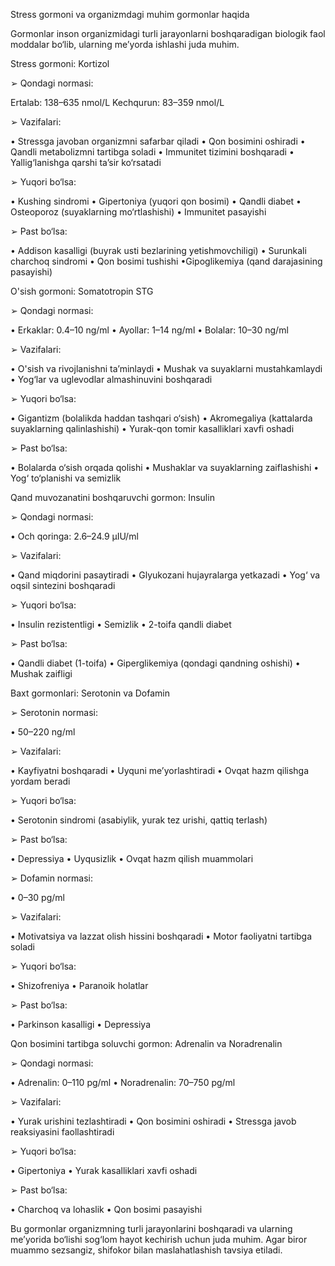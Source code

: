 Stress gormoni va organizmdagi muhim gormonlar haqida 

Gormonlar inson organizmidagi turli jarayonlarni boshqaradigan biologik faol moddalar bo‘lib, ularning me’yorda ishlashi juda muhim.

Stress gormoni: Kortizol

➢ Qondagi normasi:

Ertalab: 138–635 nmol/L
Kechqurun: 83–359 nmol/L

➢ Vazifalari:

• Stressga javoban organizmni safarbar qiladi
• Qon bosimini oshiradi
• Qandli metabolizmni tartibga soladi
• Immunitet tizimini boshqaradi
• Yallig‘lanishga qarshi ta’sir ko‘rsatadi

➢ Yuqori bo‘lsa:

• Kushing sindromi
• Gipertoniya (yuqori qon bosimi)
• Qandli diabet
• Osteoporoz (suyaklarning mo‘rtlashishi)
• Immunitet pasayishi

➢ Past bo‘lsa:

• Addison kasalligi (buyrak usti bezlarining yetishmovchiligi)
• Surunkali charchoq sindromi
• Qon bosimi tushishi
•Gipoglikemiya (qand darajasining pasayishi)

O'sish gormoni: Somatotropin STG

➢ Qondagi normasi:

• Erkaklar: 0.4–10 ng/ml
• Ayollar: 1–14 ng/ml
• Bolalar: 10–30 ng/ml

➢ Vazifalari:

• O'sish va rivojlanishni ta’minlaydi
• Mushak va suyaklarni mustahkamlaydi
• Yog‘lar va uglevodlar almashinuvini boshqaradi

➢ Yuqori bo‘lsa:

• Gigantizm (bolalikda haddan tashqari o‘sish)
• Akromegaliya (kattalarda suyaklarning qalinlashishi)
• Yurak-qon tomir kasalliklari xavfi oshadi


➢ Past bo‘lsa:

• Bolalarda o‘sish orqada qolishi
• Mushaklar va suyaklarning zaiflashishi
• Yog‘ to‘planishi va semizlik

Qand muvozanatini boshqaruvchi gormon: Insulin

➢ Qondagi normasi:

• Och qoringa: 2.6–24.9 µIU/ml

➢ Vazifalari:

• Qand miqdorini pasaytiradi
• Glyukozani hujayralarga yetkazadi
• Yog‘ va oqsil sintezini boshqaradi

➢ Yuqori bo‘lsa:

• Insulin rezistentligi
• Semizlik
• 2-toifa qandli diabet

➢ Past bo‘lsa:

• Qandli diabet (1-toifa)
• Giperglikemiya (qondagi qandning oshishi)
• Mushak zaifligi

Baxt gormonlari: Serotonin va Dofamin

➢ Serotonin normasi:

• 50–220 ng/ml

➢ Vazifalari:

• Kayfiyatni boshqaradi
• Uyquni me’yorlashtiradi
• Ovqat hazm qilishga yordam beradi

➢ Yuqori bo‘lsa:

• Serotonin sindromi (asabiylik, yurak tez urishi, qattiq terlash)

➢ Past bo‘lsa:

• Depressiya
• Uyqusizlik
• Ovqat hazm qilish muammolari

➢ Dofamin normasi:

• 0–30 pg/ml

➢ Vazifalari:

• Motivatsiya va lazzat olish hissini boshqaradi
• Motor faoliyatni tartibga soladi

➢ Yuqori bo‘lsa:

• Shizofreniya
• Paranoik holatlar

➢ Past bo‘lsa:

• Parkinson kasalligi
• Depressiya

Qon bosimini tartibga soluvchi gormon: Adrenalin va Noradrenalin

➢ Qondagi normasi:

• Adrenalin: 0–110 pg/ml
• Noradrenalin: 70–750 pg/ml

➢ Vazifalari:

• Yurak urishini tezlashtiradi
• Qon bosimini oshiradi
• Stressga javob reaksiyasini faollashtiradi

➢ Yuqori bo‘lsa:

• Gipertoniya
• Yurak kasalliklari xavfi oshadi

➢ Past bo‘lsa:

• Charchoq va lohaslik
• Qon bosimi pasayishi

Bu gormonlar organizmning turli jarayonlarini boshqaradi va ularning me’yorida bo‘lishi sog‘lom hayot kechirish uchun juda muhim. Agar biror muammo sezsangiz, shifokor bilan maslahatlashish tavsiya etiladi.